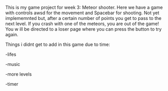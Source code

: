 This is my game project for week 3: Meteor shooter. Here we have a game with controls awsd for the movement and Spacebar for shooting. Not yet implememnted but, after a certain number of points you get to pass to the next level. If you crash with one of the meteors, you are out of the game! You w ill be directed to a loser page where you can press the button to try again.

Things i didnt get to add in this game due to time:

-lifes

-music

-more levels

-timer
